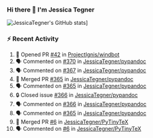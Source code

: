 ### Hi there 👋 I'm Jessica Tegner

![JessicaTegner's GitHub stats](https://github-readme-stats.vercel.app/api?username=jessicategner)]


### :zap: Recent Activity

<!--START_SECTION:activity-->
1. 💪 Opened PR [#42](https://github.com/ProjectIgnis/windbot/pull/42) in [ProjectIgnis/windbot](https://github.com/ProjectIgnis/windbot)
2. 🗣 Commented on [#370](https://github.com/JessicaTegner/pypandoc/issues/370#issuecomment-2254662013) in [JessicaTegner/pypandoc](https://github.com/JessicaTegner/pypandoc)
3. 🗣 Commented on [#367](https://github.com/JessicaTegner/pypandoc/issues/367#issuecomment-2167804464) in [JessicaTegner/pypandoc](https://github.com/JessicaTegner/pypandoc)
4. 🎉 Merged PR [#365](https://github.com/JessicaTegner/pypandoc/pull/365) in [JessicaTegner/pypandoc](https://github.com/JessicaTegner/pypandoc)
5. 🗣 Commented on [#365](https://github.com/JessicaTegner/pypandoc/pull/365#issuecomment-2147458108) in [JessicaTegner/pypandoc](https://github.com/JessicaTegner/pypandoc)
6. 🔒 Closed issue [#366](https://github.com/JessicaTegner/pypandoc/issues/366) in [JessicaTegner/pypandoc](https://github.com/JessicaTegner/pypandoc)
7. 🗣 Commented on [#366](https://github.com/JessicaTegner/pypandoc/issues/366#issuecomment-2147446865) in [JessicaTegner/pypandoc](https://github.com/JessicaTegner/pypandoc)
8. 🗣 Commented on [#365](https://github.com/JessicaTegner/pypandoc/pull/365#issuecomment-2126666223) in [JessicaTegner/pypandoc](https://github.com/JessicaTegner/pypandoc)
9. 🎉 Merged PR [#6](https://github.com/JessicaTegner/PyTinyTeX/pull/6) in [JessicaTegner/PyTinyTeX](https://github.com/JessicaTegner/PyTinyTeX)
10. 🗣 Commented on [#6](https://github.com/JessicaTegner/PyTinyTeX/pull/6#issuecomment-2097670382) in [JessicaTegner/PyTinyTeX](https://github.com/JessicaTegner/PyTinyTeX)
<!--END_SECTION:activity-->

